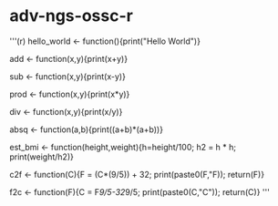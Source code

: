 # adv-ngs-ossc-r

'''(r)
hello_world <- function(){print("Hello World")}

add <- function(x,y){print(x+y)}

sub <- function(x,y){print(x-y)}

prod <- function(x,y){print(x*y)}

div <- function(x,y){print(x/y)}

absq <- function(a,b){print((a+b)*(a+b))}

est_bmi <- function(height,weight){h=height/100; h2 = h * h; print(weight/h2)}

c2f <- function(C){F = (C*(9/5)) + 32; print(paste0(F,"F)); return(F)}

f2c <- function(F){C = F*9/5-32*9/5; print(paste0(C,"C")); return(C)}
'''
